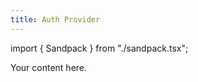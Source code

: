 ```yaml
---
title: Auth Provider
---
```


import { Sandpack } from "./sandpack.tsx";

<Sandpack>

Your content here.

</Sandpack>
